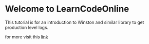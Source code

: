 # Welcome to LearnCodeOnline

This tutorial is for an introduction to Winston and similar library to get production level logs.

for more visit this [link](https://courses.learncodeonline.in)